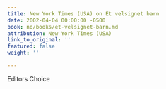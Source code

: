 ```yaml
---
title: New York Times (USA) on Et velsignet barn
date: 2002-04-04 00:00:00 -0500
book: no/books/et-velsignet-barn.md
attribution: New York Times (USA)
link_to_original: ''
featured: false
weight: ''

---
```

Editors Choice